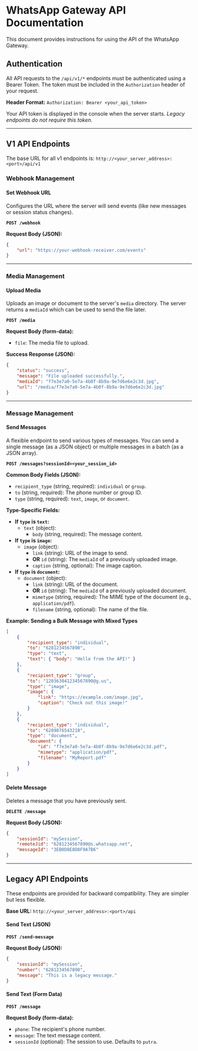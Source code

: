 # WhatsApp Gateway API Documentation

This document provides instructions for using the API of the WhatsApp Gateway.

## Authentication

All API requests to the `/api/v1/*` endpoints must be authenticated using a Bearer Token. The token must be included in the `Authorization` header of your request.

**Header Format:**
`Authorization: Bearer <your_api_token>`

Your API token is displayed in the console when the server starts. *Legacy endpoints do not require this token.*

---

## V1 API Endpoints

The base URL for all v1 endpoints is: `http://<your_server_address>:<port>/api/v1`

### **Webhook Management**

#### Set Webhook URL
Configures the URL where the server will send events (like new messages or session status changes).

**`POST /webhook`**

**Request Body (JSON):**
```json
{
    "url": "https://your-webhook-receiver.com/events"
}
```

---

### **Media Management**

#### Upload Media
Uploads an image or document to the server's `media` directory. The server returns a `mediaId` which can be used to send the file later.

**`POST /media`**

**Request Body (form-data):**
- `file`: The media file to upload.

**Success Response (JSON):**
```json
{
    "status": "success",
    "message": "File uploaded successfully.",
    "mediaId": "f7e3e7a0-5e7a-4b0f-8b9a-9e7d6e6e2c3d.jpg",
    "url": "/media/f7e3e7a0-5e7a-4b0f-8b9a-9e7d6e6e2c3d.jpg"
}
```

---

### **Message Management**

#### Send Messages
A flexible endpoint to send various types of messages. You can send a single message (as a JSON object) or multiple messages in a batch (as a JSON array).

**`POST /messages?sessionId=<your_session_id>`**

**Common Body Fields (JSON):**

- `recipient_type` (string, required): `individual` or `group`.
- `to` (string, required): The phone number or group ID.
- `type` (string, required): `text`, `image`, or `document`.

**Type-Specific Fields:**

- **If `type` is `text`:**
  - `text` (object):
    - `body` (string, required): The message content.
- **If `type` is `image`:**
  - `image` (object):
    - `link` (string): URL of the image to send.
    - **OR** `id` (string): The `mediaId` of a previously uploaded image.
    - `caption` (string, optional): The image caption.
- **If `type` is `document`:**
  - `document` (object):
    - `link` (string): URL of the document.
    - **OR** `id` (string): The `mediaId` of a previously uploaded document.
    - `mimetype` (string, required): The MIME type of the document (e.g., `application/pdf`).
    - `filename` (string, optional): The name of the file.

**Example: Sending a Bulk Message with Mixed Types**
```json
[
    {
        "recipient_type": "individual",
        "to": "6281234567890",
        "type": "text",
        "text": { "body": "Hello from the API!" }
    },
    {
        "recipient_type": "group",
        "to": "120363041234567890@g.us",
        "type": "image",
        "image": {
            "link": "https://example.com/image.jpg",
            "caption": "Check out this image!"
        }
    },
    {
        "recipient_type": "individual",
        "to": "6289876543210",
        "type": "document",
        "document": {
            "id": "f7e3e7a0-5e7a-4b0f-8b9a-9e7d6e6e2c3d.pdf",
            "mimetype": "application/pdf",
            "filename": "MyReport.pdf"
        }
    }
]
```

#### Delete Message
Deletes a message that you have previously sent.

**`DELETE /message`**

**Request Body (JSON):**
```json
{
    "sessionId": "mySession",
    "remoteJid": "6281234567890@s.whatsapp.net",
    "messageId": "3EB0D8E8D8F9A7B6"
}
```

---

## Legacy API Endpoints

These endpoints are provided for backward compatibility. They are simpler but less flexible.

**Base URL:** `http://<your_server_address>:<port>/api`

#### Send Text (JSON)

**`POST /send-message`**

**Request Body (JSON):**
```json
{
    "sessionId": "mySession",
    "number": "6281234567890",
    "message": "This is a legacy message."
}
```

#### Send Text (Form Data)

**`POST /message`**

**Request Body (form-data):**
- `phone`: The recipient's phone number.
- `message`: The text message content.
- `sessionId` (optional): The session to use. Defaults to `putra`.


